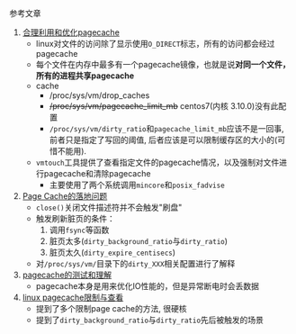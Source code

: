 参考文章

1. [合理利用和优化pagecache](http://blog.chinaunix.net/uid-20662820-id-3480240.html)
    - linux对文件的访问除了显示使用`O_DIRECT`标志，所有的访问都会经过pagecache
    - 每个文件在内存中最多有一个pagecache镜像，也就是说**对同一个文件，所有的进程共享pagecache**
    - cache
        - /proc/sys/vm/drop_caches
        - ~~/proc/sys/vm/pagecache_limit_mb~~ centos7(内核 3.10.0)没有此配置
        - `/proc/sys/vm/dirty_ratio`和`pagecache_limit_mb`应该不是一回事, 前者只是指定了写回的阈值, 后者应该是可以限制缓存区的大小的(可惜不能用).
    - `vmtouch`工具提供了查看指定文件的pagecache情况，以及强制对文件进行pagecache和清除pagecache
        - 主要使用了两个系统调用`mincore`和`posix_fadvise`
2. [Page Cache的落地问题](https://cloud.tencent.com/developer/article/1143727)
    - `close()`关闭文件描述符并不会触发"刷盘"
    - 触发刷新脏页的条件：
        1. 调用`fsync`等函数
        2. 脏页太多(`dirty_background_ratio`与`dirty_ratio`)
        3. 脏页太久(`dirty_expire_centisecs`)
    - 对`/proc/sys/vm/`目录下的`dirty_XXX`相关配置进行了解释
3. [pagecache的测试和理解](https://blog.csdn.net/Ives_WangShen/article/details/109114128)
    - pagecache本身是用来优化IO性能的，但是异常断电时会丢数据
4. [linux pagecache限制与查看](https://www.cnblogs.com/10087622blog/p/8191169.html)
    - 提到了多个限制page cache的方法, 很硬核
    - 提到了`dirty_background_ratio`与`dirty_ratio`先后被触发的场景


